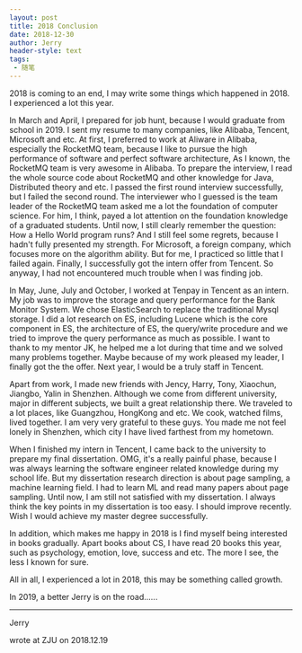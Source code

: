 ```yaml
---
layout: post
title: 2018 Conclusion
date: 2018-12-30
author: Jerry
header-style: text
tags:
 - 随笔
---
```


2018 is coming to an end, I may write some things which happened in 2018. I experienced a lot this year.

In March and April, I prepared for job hunt, because I would graduate from school in 2019. I sent my resume to many companies, like Alibaba, Tencent, Microsoft and etc. At first, I preferred to work at Aliware in Alibaba, especially the RocketMQ team, because I like to pursue the high performance of software and perfect software architecture, As I known, the RocketMQ team is very awesome in Alibaba. To prepare the interview, I read the whole source code about RocketMQ and other knowledge for Java, Distributed theory and etc. I passed the first round interview successfully, but I failed the second round. The interviewer who I guessed is the team leader of the RocketMQ team asked me a lot the foundation of computer science. For him, I think, payed a lot attention on the foundation knowledge of a graduated students. Until now, I still clearly remember the question: How a Hello World program runs? And I still feel some regrets, because I hadn't fully presented my strength. For Microsoft, a foreign company, which focuses more on the algorithm ability. But for me, I practiced so little that I failed again. Finally, I successfully got the intern offer from Tencent. So anyway, I had not encountered much trouble when I was finding job.

In May, June, July and October, I worked at Tenpay in Tencent as an intern. My job was to improve the storage and query performance for the Bank Monitor System. We chose ElasticSearch  to replace the traditional Mysql storage. I did a lot research on ES, including Lucene which is  the core component in ES, the architecture of ES, the query/write procedure and we tried to improve the query performance as much as possible. I want to thank to my mentor JK, he helped me a lot during that time and we solved many problems together. Maybe because of my work pleased my leader, I finally got the the offer. Next year, I would be a truly staff in Tencent.

Apart from work, I made new friends with Jency, Harry, Tony, Xiaochun, Jiangbo, Yalin in Shenzhen. Although we come from different university, major in different subjects, we built a great relationship there. We traveled to a lot places, like Guangzhou, HongKong and etc. We cook, watched films, lived together. I am very very grateful to these guys. You made me not feel lonely in Shenzhen, which city I have lived farthest from my hometown. 

When I finished my intern in Tencent, I came back to the university to prepare my final dissertation. OMG, it's a really painful phase,  because I was always learning the software engineer related knowledge during my school life. But my dissertation research direction is about page sampling, a machine learning field. I had to learn ML and read many papers about page sampling. Until now, I am still not satisfied with my dissertation. I always think the key points in my dissertation is too easy. I should improve recently. Wish I would achieve  my master degree successfully.

In addition, which makes me happy in 2018 is I find myself being interested in books gradually. Apart books about CS, I have read 20 books this year, such as psychology, emotion, love, success and etc. The more I see, the less I known for sure.

All in all, I experienced a lot in 2018, this may be something called growth.

In 2019, a better Jerry is on the road......

---

Jerry

wrote at ZJU on 2018.12.19